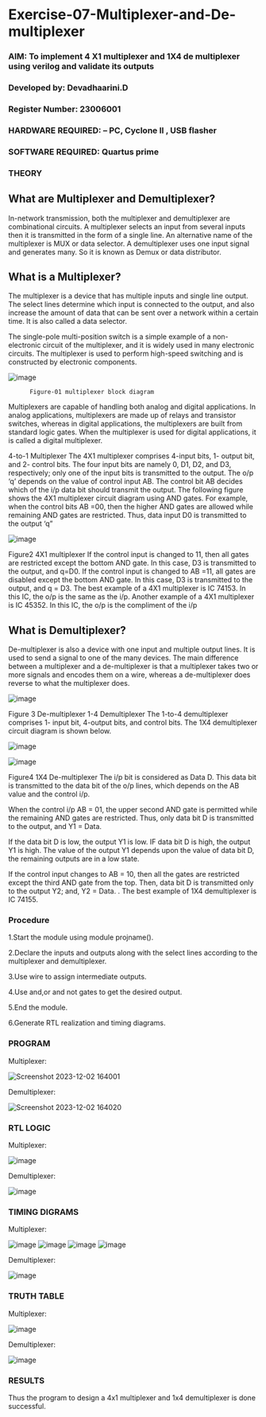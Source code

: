 # Exercise-07-Multiplexer-and-De-multiplexer
### AIM: To implement 4 X1 multiplexer and 1X4 de multiplexer using verilog and validate its outputs
### Developed by: Devadhaarini.D
### Register Number: 23006001
### HARDWARE REQUIRED:  – PC, Cyclone II , USB flasher
### SOFTWARE REQUIRED:   Quartus prime
### THEORY 

## What are Multiplexer and Demultiplexer?
In-network transmission, both the multiplexer and demultiplexer are combinational circuits. A multiplexer selects an input from several inputs then it is transmitted in the form of a single line. An alternative name of the multiplexer is MUX or data selector. A demultiplexer uses one input signal and generates many. So it is known as Demux or data distributor.

## What is a Multiplexer?
The multiplexer is a device that has multiple inputs and single line output. The select lines determine which input is connected to the output, and also increase the amount of data that can be sent over a network within a certain time. It is also called a data selector.

The single-pole multi-position switch is a simple example of a non-electronic circuit of the multiplexer, and it is widely used in many electronic circuits. The multiplexer is used to perform high-speed switching and is constructed by electronic components.

![image](https://user-images.githubusercontent.com/36288975/170912485-73c395c7-23c0-4e78-a53d-a2f0d07d9662.png)

          Figure-01 multiplexer block diagram 

Multiplexers are capable of handling both analog and digital applications. In analog applications, multiplexers are made up of relays and transistor switches, whereas in digital applications, the multiplexers are built from standard logic gates. When the multiplexer is used for digital applications, it is called a digital multiplexer.

4-to-1 Multiplexer
The 4X1 multiplexer comprises 4-input bits, 1- output bit, and 2- control bits. The four input bits are namely 0, D1, D2, and D3, respectively; only one of the input bits is transmitted to the output. The o/p ‘q’ depends on the value of control input AB. The control bit AB decides which of the i/p data bit should transmit the output. The following figure shows the 4X1 multiplexer circuit diagram using AND gates. For example, when the control bits AB =00, then the higher AND gates are allowed while remaining AND gates are restricted. Thus, data input D0 is transmitted to the output ‘q”

![image](https://user-images.githubusercontent.com/36288975/170912568-3598c60a-5035-41f3-b0c4-ccedba13aca5.png)


Figure2 4X1 multiplexer 
If the control input is changed to 11, then all gates are restricted except the bottom AND gate. In this case, D3 is transmitted to the output, and q=D0. If the control input is changed to AB =11, all gates are disabled except the bottom AND gate. In this case, D3 is transmitted to the output, and q = D3. The best example of a 4X1 multiplexer is IC 74153. In this IC, the o/p is the same as the i/p. Another example of a 4X1 multiplexer is IC 45352. In this IC, the o/p is the compliment of the i/p


## What is Demultiplexer?
De-multiplexer is also a device with one input and multiple output lines. It is used to send a signal to one of the many devices. The main difference between a multiplexer and a de-multiplexer is that a multiplexer takes two or more signals and encodes them on a wire, whereas a de-multiplexer does reverse to what the multiplexer does.

![image](https://user-images.githubusercontent.com/36288975/170912606-a30e4b74-1726-4430-b245-2c3c3d9c232d.png)

Figure 3 De-multiplexer 
1-4 Demultiplexer
The 1-to-4 demultiplexer comprises 1- input bit, 4-output bits, and control bits. The 1X4 demultiplexer circuit diagram is shown below.

![image](https://user-images.githubusercontent.com/36288975/170912683-00fb746a-1d45-4023-91d1-3a70b841073c.png)

![image](https://user-images.githubusercontent.com/36288975/170912741-7cbd52af-7e0d-4be3-b5c6-6fb9c4eca7c9.png)

Figure4 1X4 De-multiplexer 
The i/p bit is considered as Data D. This data bit is transmitted to the data bit of the o/p lines, which depends on the AB value and the control i/p.

When the control i/p AB = 01, the upper second AND gate is permitted while the remaining AND gates are restricted. Thus, only data bit D is transmitted to the output, and Y1 = Data.

If the data bit D is low, the output Y1 is low. IF data bit D is high, the output Y1 is high. The value of the output Y1 depends upon the value of data bit D, the remaining outputs are in a low state.

If the control input changes to AB = 10, then all the gates are restricted except the third AND gate from the top. Then, data bit D is transmitted only to the output Y2; and, Y2 = Data. . The best example of 1X4 demultiplexer is IC 74155.

 
 
### Procedure

1.Start the module using module projname().

2.Declare the inputs and outputs along with the select lines according to the multiplexer and demultiplexer.

3.Use wire to assign intermediate outputs.

4.Use and,or and not gates to get the desired output.

5.End the module.

6.Generate RTL realization and timing diagrams.

### PROGRAM 
Multiplexer:

![Screenshot 2023-12-02 164001](https://github.com/Devadhaarini/Exercise-07-Multiplexer-and-De-multiplexer/assets/145796552/5103d9f8-68f7-4a97-99ad-e9311358c6cb)

Demultiplexer:

![Screenshot 2023-12-02 164020](https://github.com/Devadhaarini/Exercise-07-Multiplexer-and-De-multiplexer/assets/145796552/0c7ad8bd-0fd8-46d8-af6e-8f15abed1be9)

### RTL LOGIC  
Multiplexer:

![image](https://github.com/Devadhaarini/Exercise-07-Multiplexer-and-De-multiplexer/assets/145796552/b9da9bb4-6fc4-48c6-ae95-a5c1208c0528)

Demultiplexer:

![image](https://github.com/Devadhaarini/Exercise-07-Multiplexer-and-De-multiplexer/assets/145796552/2c36212d-ce4a-4915-bf1b-00d1fd53be6d)

### TIMING DIGRAMS  
Multiplexer:

![image](https://github.com/Devadhaarini/Exercise-07-Multiplexer-and-De-multiplexer/assets/145796552/ead09553-b8b6-462f-9f44-23bc2eea8d9b)
![image](https://github.com/Devadhaarini/Exercise-07-Multiplexer-and-De-multiplexer/assets/145796552/ca211564-5bd9-4c5e-9f55-a2301df716a3)
![image](https://github.com/Devadhaarini/Exercise-07-Multiplexer-and-De-multiplexer/assets/145796552/901bf331-4f55-4e95-84b2-49497f990134)
![image](https://github.com/Devadhaarini/Exercise-07-Multiplexer-and-De-multiplexer/assets/145796552/2e53a337-e582-4787-aa45-b146bb9b46cc)

Demultiplexer:

![image](https://github.com/Devadhaarini/Exercise-07-Multiplexer-and-De-multiplexer/assets/145796552/4bfbab04-7c22-42a1-a0e1-3f9b3553bf5a)

### TRUTH TABLE 
Multiplexer:

![image](https://github.com/Devadhaarini/Exercise-07-Multiplexer-and-De-multiplexer/assets/145796552/ec7b3ed0-4dc8-47e0-9557-b0732a7038a1)

Demultiplexer:

![image](https://github.com/Devadhaarini/Exercise-07-Multiplexer-and-De-multiplexer/assets/145796552/a82a0aac-fcab-4ace-a08e-d617571f871b)

### RESULTS 
Thus the program to design a 4x1 multiplexer and 1x4 demultiplexer is done successful.
